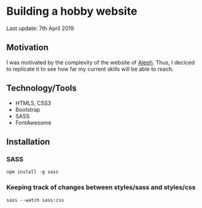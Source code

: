 # Building a hobby website
Last update: 7th April 2019


## Motivation
I was motivated by the complexity of the website of [Aleph](http://aleph-labs.com/). Thus, I deciced to replicate it to see how far my current skills will be able to reach.


## Technology/Tools
- HTML5, CSS3
- Bootstrap
- SASS
- FontAwesome


## Installation

### SASS
```
npm install -g sass
```

### Keeping track of changes between styles/sass and styles/css
```
sass --watch sass:css
```

